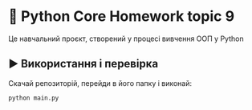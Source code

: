 # 📇 Python Core Homework topic 9

Це навчальний проєкт, створений у процесі вивчення ООП у Python

## ▶️ Використання і перевірка

Скачай репозиторій, перейди в його папку і виконай:
```bash
python main.py
```